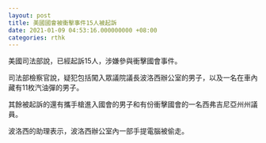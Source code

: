 ```yaml
---
layout: post
title: 美國國會被衝擊事件15人被起訴
date: 2021-01-09 04:53:16.000000000 +08:00
categories: rthk
---
```


美國司法部說，已經起訴15人，涉嫌參與衝擊國會事件。

司法部檢察官說，疑犯包括闖入眾議院議長波洛西辦公室的男子，以及一名在車內藏有11枚汽油彈的男子。

其餘被起訴的還有攜手槍進入國會的男子和有份衝擊國會的一名西弗吉尼亞州州議員。

波洛西的助理表示，波洛西辦公室內一部手提電腦被偷走。

